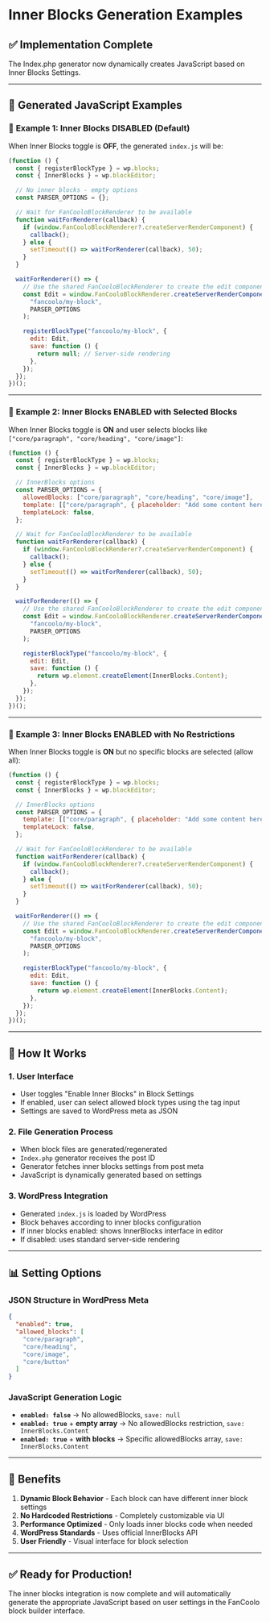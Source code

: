 # Inner Blocks Generation Examples

## ✅ Implementation Complete

The Index.php generator now dynamically creates JavaScript based on Inner Blocks Settings.

---

## 📝 Generated JavaScript Examples

### 🔸 **Example 1: Inner Blocks DISABLED** (Default)

When Inner Blocks toggle is **OFF**, the generated `index.js` will be:

```javascript
(function () {
  const { registerBlockType } = wp.blocks;
  const { InnerBlocks } = wp.blockEditor;

  // No inner blocks - empty options
  const PARSER_OPTIONS = {};

  // Wait for FanCooloBlockRenderer to be available
  function waitForRenderer(callback) {
    if (window.FanCooloBlockRenderer?.createServerRenderComponent) {
      callback();
    } else {
      setTimeout(() => waitForRenderer(callback), 50);
    }
  }

  waitForRenderer(() => {
    // Use the shared FanCooloBlockRenderer to create the edit component
    const Edit = window.FanCooloBlockRenderer.createServerRenderComponent(
      "fancoolo/my-block",
      PARSER_OPTIONS
    );

    registerBlockType("fancoolo/my-block", {
      edit: Edit,
      save: function () {
        return null; // Server-side rendering
      },
    });
  });
})();
```

---

### 🔸 **Example 2: Inner Blocks ENABLED with Selected Blocks**

When Inner Blocks toggle is **ON** and user selects blocks like `["core/paragraph", "core/heading", "core/image"]`:

```javascript
(function () {
  const { registerBlockType } = wp.blocks;
  const { InnerBlocks } = wp.blockEditor;

  // InnerBlocks options
  const PARSER_OPTIONS = {
    allowedBlocks: ["core/paragraph", "core/heading", "core/image"],
    template: [["core/paragraph", { placeholder: "Add some content here..." }]],
    templateLock: false,
  };

  // Wait for FanCooloBlockRenderer to be available
  function waitForRenderer(callback) {
    if (window.FanCooloBlockRenderer?.createServerRenderComponent) {
      callback();
    } else {
      setTimeout(() => waitForRenderer(callback), 50);
    }
  }

  waitForRenderer(() => {
    // Use the shared FanCooloBlockRenderer to create the edit component
    const Edit = window.FanCooloBlockRenderer.createServerRenderComponent(
      "fancoolo/my-block",
      PARSER_OPTIONS
    );

    registerBlockType("fancoolo/my-block", {
      edit: Edit,
      save: function () {
        return wp.element.createElement(InnerBlocks.Content);
      },
    });
  });
})();
```

---

### 🔸 **Example 3: Inner Blocks ENABLED with No Restrictions**

When Inner Blocks toggle is **ON** but no specific blocks are selected (allow all):

```javascript
(function () {
  const { registerBlockType } = wp.blocks;
  const { InnerBlocks } = wp.blockEditor;

  // InnerBlocks options
  const PARSER_OPTIONS = {
    template: [["core/paragraph", { placeholder: "Add some content here..." }]],
    templateLock: false,
  };

  // Wait for FanCooloBlockRenderer to be available
  function waitForRenderer(callback) {
    if (window.FanCooloBlockRenderer?.createServerRenderComponent) {
      callback();
    } else {
      setTimeout(() => waitForRenderer(callback), 50);
    }
  }

  waitForRenderer(() => {
    // Use the shared FanCooloBlockRenderer to create the edit component
    const Edit = window.FanCooloBlockRenderer.createServerRenderComponent(
      "fancoolo/my-block",
      PARSER_OPTIONS
    );

    registerBlockType("fancoolo/my-block", {
      edit: Edit,
      save: function () {
        return wp.element.createElement(InnerBlocks.Content);
      },
    });
  });
})();
```

---

## 🔄 How It Works

### 1. **User Interface**

- User toggles "Enable Inner Blocks" in Block Settings
- If enabled, user can select allowed block types using the tag input
- Settings are saved to WordPress meta as JSON

### 2. **File Generation Process**

- When block files are generated/regenerated
- `Index.php` generator receives the post ID
- Generator fetches inner blocks settings from post meta
- JavaScript is dynamically generated based on settings

### 3. **WordPress Integration**

- Generated `index.js` is loaded by WordPress
- Block behaves according to inner blocks configuration
- If inner blocks enabled: shows InnerBlocks interface in editor
- If disabled: uses standard server-side rendering

---

## 📊 Setting Options

### JSON Structure in WordPress Meta

```json
{
  "enabled": true,
  "allowed_blocks": [
    "core/paragraph",
    "core/heading",
    "core/image",
    "core/button"
  ]
}
```

### JavaScript Generation Logic

- **`enabled: false`** → No allowedBlocks, `save: null`
- **`enabled: true`** + **empty array** → No allowedBlocks restriction, `save: InnerBlocks.Content`
- **`enabled: true`** + **with blocks** → Specific allowedBlocks array, `save: InnerBlocks.Content`

---

## 🎯 Benefits

1. **Dynamic Block Behavior** - Each block can have different inner block settings
2. **No Hardcoded Restrictions** - Completely customizable via UI
3. **Performance Optimized** - Only loads inner blocks code when needed
4. **WordPress Standards** - Uses official InnerBlocks API
5. **User Friendly** - Visual interface for block selection

---

## ✅ Ready for Production!

The inner blocks integration is now complete and will automatically generate the appropriate JavaScript based on user settings in the FanCoolo block builder interface.
